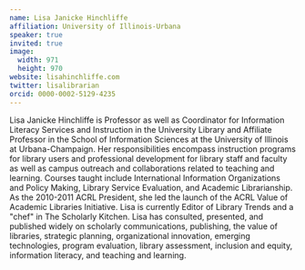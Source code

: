 ```yaml
---
name: Lisa Janicke Hinchliffe
affiliation: University of Illinois-Urbana
speaker: true
invited: true
image:
  width: 971
  height: 970
website: lisahinchliffe.com
twitter: lisalibrarian
orcid: 0000-0002-5129-4235
---
```


Lisa Janicke Hinchliffe is Professor as well as Coordinator for Information Literacy Services and Instruction in the University Library and Affiliate Professor in the School of Information Sciences at the University of Illinois at Urbana-Champaign. Her responsibilities encompass instruction programs for library users and professional development for library staff and faculty as well as campus outreach and collaborations related to teaching and learning. Courses taught include International Information Organizations and Policy Making, Library Service Evaluation, and Academic Librarianship. As the 2010-2011 ACRL President, she led the launch of the ACRL Value of Academic Libraries Initiative. Lisa is currently Editor of Library Trends and a "chef" in The Scholarly Kitchen. Lisa has consulted, presented, and published widely on scholarly communications, publishing, the value of libraries, strategic planning, organizational innovation, emerging technologies, program evaluation, library assessment, inclusion and equity, information literacy, and teaching and learning.
